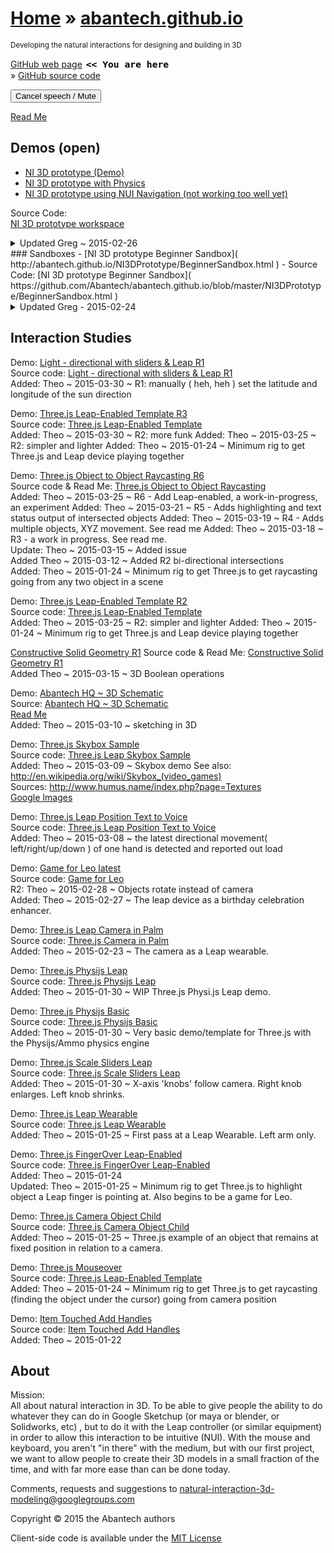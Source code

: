 [Home]( http://www.abantech.net/ ) &raquo;
[abantech.github.io]( index.html )
===
<small>Developing the natural interactions for designing and building in 3D</small>

[GitHub web page]( http://abantech.github.io/ "view the files as apps." ) <input value="<< You are here" size=15 style="font:bold 11pt monospace;border-width:0;" >  
&raquo; [GitHub source code]( https://github.com/abantech/ "View files with GitHub" ) <scan style=display:none ><< You are here</scan>  

<button onclick=ifr.contentWindow.speechSynthesis.cancel();>Cancel speech / Mute</button>

[Read Me]( #readme.md# )

## Demos (open)

- [NI 3D prototype (Demo)]( #http://abantech.github.io/NI3DPrototype/main.html# )  
- [NI 3D prototype with Physics]( #http://abantech.github.io/NI3DPrototype/PhysicsEnabled.html# )  
- [NI 3D prototype using NUI Navigation (not working too well yet)]( #http://abantech.github.io/NI3DPrototype/NUINavigation.html# )  

Source Code:  
[NI 3D prototype workspace]( https://github.com/Abantech/abantech.github.io/tree/master/NI3DPrototype )  

<details>
<summary>Updated Greg ~ 2015-02-26</summary>
 - Implemented initial version of the NI navigation which is not working too great yet but at least has some semblance of working. Still some issues, but at least it no longer flies into space (yay!)
</details>
### Sandboxes
 - [NI 3D prototype Beginner Sandbox]( http://abantech.github.io/NI3DPrototype/BeginnerSandbox.html )  
 - Source Code: [NI 3D prototype Beginner Sandbox]( https://github.com/Abantech/abantech.github.io/blob/master/NI3DPrototype/BeginnerSandbox.html )

<details>
<summary>Updated Greg - 2015-02-24</summary>
 - Created a simplified version of the prototype which still uses the same system for dependency injection
</details>

## Interaction Studies

Demo: [Light - directional with sliders & Leap R1]( http://abantech.github.io/interaction-studies/threejs-light-directional-with-sliders-leap/r1/threejs-light-directional-with-sliders-leap.html)  
Source code: [Light - directional with sliders & Leap R1]( https://github.com/Abantech/abantech.github.io/blob/master/interaction-studies/threejs-light-directional-with-sliders-leap/ )  
Added: Theo ~ 2015-03-30 ~ R1: manually ( heh, heh ) set the latitude and longitude of the sun direction

Demo: [Three.js Leap-Enabled Template R3]( http://abantech.github.io/threejs-leap-enabled-template/r3/threejs-leap-enabled-template.html )  
Source code: [Three.js Leap-Enabled Template]( https://github.com/Abantech/abantech.github.io/blob/master/threejs-leap-enabled-template/ )  
Added: Theo ~ 2015-03-30 ~ R2: more funk
Added: Theo ~ 2015-03-25 ~ R2: simpler and lighter
Added: Theo ~ 2015-01-24 ~ Minimum rig to get Three.js and Leap device playing together

Demo: [Three.js Object to Object Raycasting R6]( http://abantech.github.io/interaction-studies/threejs-object-to-object-raycasting/r6/threejs-object-to-object-raycasting.html )  
Source code & Read Me: [Three.js Object to Object Raycasting]( https://github.com/Abantech/abantech.github.io/blob/master/interaction-studies/threejs-object-to-object-raycasting/ )  
Added: Theo ~ 2015-03-25 ~ R6 - Add Leap-enabled, a work-in-progress, an experiment
Added: Theo ~ 2015-03-21 ~ R5 - Adds highlighting and text status output of intersected objects 
Added: Theo ~ 2015-03-19 ~ R4 - Adds multiple objects, XYZ movement. See read me 
Added: Theo ~ 2015-03-18 ~ R3 - a work in progress. See read me.  
Update: Theo ~ 2015-03-15 ~ Added issue  
Added Theo ~ 2015-03-12 ~ Added R2 bi-directional intersections  
Added: Theo ~ 2015-01-24 ~ Minimum rig to get Three.js to get raycasting going from any two object in a scene

Demo: [Three.js Leap-Enabled Template R2]( http://abantech.github.io/threejs-leap-enabled-template/r2/threejs-leap-enabled-template.html )  
Source code: [Three.js Leap-Enabled Template]( https://github.com/Abantech/abantech.github.io/blob/master/threejs-leap-enabled-template/ )  
Added: Theo ~ 2015-03-25 ~ R2: simpler and lighter
Added: Theo ~ 2015-01-24 ~ Minimum rig to get Three.js and Leap device playing together

[Constructive Solid Geometry R1]( http://abantech.github.io/interaction-studies/threejs-contructive-solid-geometry/r1/constructive-solid-geometry.html )
Source code & Read Me: [Constructive Solid Geometry R1]( https://github.com/Abantech/abantech.github.io/blob/master/interaction-studies/threejs-contructive-solid-geometry/ )  
Added Theo ~ 2015-03-15 ~ 3D Boolean operations


Demo: [Abantech HQ ~ 3D Schematic]( http://abantech.github.io/interaction-studies/abantech-hq/r1/abantech-hq.html )  
Source: [Abantech HQ ~ 3D Schematic]( http://github.com/Abantech/abantech.github.io/blob/master/interaction-studies/abantech-hq/r1/abantech-hq.html )  
[Read Me]( http://github.com/Abantech/abantech.github.io/blob/master/interaction-studies/abantech-hq/readme.md )  
Added: Theo ~ 2015-03-10 ~ sketching in 3D

Demo: [Three.js Skybox Sample]( http://abantech.github.io/interaction-studies/threejs-skybox/r1/template-skybox.html )  
Source code: [Three.js Leap Skybox Sample]( https://github.com/Abantech/abantech.github.io/blob/master/interaction-studies/threejs-skybox/ )  
Added: Theo ~ 2015-03-09 ~ Skybox demo
See also:  
<http://en.wikipedia.org/wiki/Skybox_(video_games)>  
Sources:
<http://www.humus.name/index.php?page=Textures>  
[Google Images]( https://www.google.com/search?q=skybox&tbm=isch&tbo=u&source=univ&sa=X&ei=sjz-VPmYHdbaoASxo4LACg&ved=0CEsQsAQ&biw=1855&bih=995 )
 

Demo: [Three.js Leap Position Text to Voice]( http://abantech.github.io/interaction-studies/threejs-leap-position-text-to-voice/r1/threejs-leap-position-text-to-voice.html )  
Source code: [Three.js Leap Position Text to Voice]( https://github.com/Abantech/abantech.github.io/blob/master/interaction-studies/threejs-leap-position-text-to-voice/ )  
Added: Theo ~ 2015-03-08 ~ the latest directional movement( left/right/up/down ) of one hand is detected and reported out load  

Demo: [Game for Leo latest]( #http://abantech.github.io/interaction-studies/game-for-leo/r2/game-for-leo.html# )  
Source code: [Game for Leo]( https://github.com/Abantech/abantech.github.io/blob/master/interaction-studies/game-for-leo )  
R2: Theo ~ 2015-02-28 ~ Objects rotate instead of camera  
Added: Theo ~ 2015-02-27 ~ The leap device as a birthday celebration enhancer.

Demo: [Three.js Leap Camera in Palm]( #http://abantech.github.io/interaction-studies/threejs-leap-camera-in-palm/r1/threejs-leap-camera-in-palm.html# )  
Source code: [Three.js Camera in Palm]( https://github.com/Abantech/abantech.github.io/blob/master/interaction-studies/threejs-leap-camera-in-palm )  
Added: Theo ~ 2015-02-23 ~ The camera as a Leap wearable.

Demo: [Three.js Physijs Leap]( #http://abantech.github.io/interaction-studies/threejs-physijs-leap/r1/threejs-physijs-leap.html# )  
Source code: [Three.js Physijs Leap]( https://github.com/Abantech/abantech.github.io/blob/master/interaction-studies/threejs-physijs-leap )  
Added: Theo ~ 2015-01-30 ~ WIP Three.js Physi.js Leap demo.

Demo: [Three.js Physijs Basic]( #http://abantech.github.io/interaction-studies/threejs-physijs-basic/r1/threejs-physijs-basic.html# )  
Source code: [Three.js Physijs Basic]( https://github.com/Abantech/abantech.github.io/blob/master/interaction-studies/threejs-physijs-basic )  
Added: Theo ~ 2015-01-30 ~ Very basic demo/template for Three.js with the Physijs/Ammo physics engine

Demo: [Three.js Scale Sliders Leap]( #http://abantech.github.io/interaction-studies/threejs-scale-sliders-leap/r1/threejs-scale-sliders-leap.html# )  
Source code: [Three.js Scale Sliders Leap]( https://github.com/Abantech/abantech.github.io/blob/master/interaction-studies/threejs-scale-sliders-leap )  
Added: Theo ~ 2015-01-30 ~ X-axis 'knobs' follow camera. Right knob enlarges. Left knob shrinks.

Demo: [Three.js Leap Wearable]( #http://abantech.github.io/interaction-studies/threejs-leap-wearable/r1/threejs-leap-wearable.html# )  
Source code: [Three.js Leap Wearable]( https://github.com/Abantech/abantech.github.io/blob/master/interaction-studies/threejs-leap-wearable )  
Added: Theo ~ 2015-01-25 ~ First pass at a Leap Wearable. Left arm only.

Demo: [Three.js FingerOver Leap-Enabled]( #http://abantech.github.io/interaction-studies/threejs-mouseover-leap-enabled/r1/threejs-mouseover-leap-enabled.html# )  
Source code: [Three.js FingerOver Leap-Enabled]( https://github.com/Abantech/abantech.github.io/blob/master/interaction-studies/threejs-mouseover-leap-enabled/ )  
Added: Theo ~ 2015-01-24  
Updated: Theo ~ 2015-01-25 ~ Minimum rig to get Three.js to highlight object a Leap finger is pointing at. Also begins to be a game for Leo. 

Demo: [Three.js Camera Object Child]( #http://abantech.github.io/interaction-studies/threejs-camera-object-child/r1/threejs-camera-object-child.html# )  
Source code: [Three.js Camera Object Child]( https://github.com/Abantech/abantech.github.io/blob/master/interaction-studies/threejs-camera-object-child )  
Added: Theo ~ 2015-01-25 ~ Three.js example of an object that remains at fixed position in relation to a camera.

Demo: [Three.js Mouseover]( #http://abantech.github.io/interaction-studies/threejs-mouseover/r1/threejs-mouseover.html# )  
Source code: [Three.js Leap-Enabled Template]( https://github.com/Abantech/abantech.github.io/blob/master/interaction-studies/threejs-mouseover/ )  
Added: Theo ~ 2015-01-24 ~ Minimum rig to get Three.js to get raycasting (finding the object under the cursor) going from camera position

Demo: [Item Touched Add Handles]( #http://abantech.github.io/interaction-studies/item-touched-add-handles/r1/item-touched-add-handles-r1.html# )  
Source code: [Item Touched Add Handles]( https://github.com/Abantech/abantech.github.io/blob/master/interaction-studies/item-touched-add-handles/r1/item-touched-add-handles-r1.html )  
Added: Theo ~ 2015-01-22


## About

Mission:  
All about natural interaction in 3D. To be able to give people the ability to do whatever they can do in Google Sketchup (or maya or blender, or Solidworks, etc) , but to do it with the Leap controller (or similar equipment) in order to allow this interaction to be intuitive (NUI). With the mouse and keyboard, you aren't "in there" with the medium, but with our first project, we want to allow people to create their 3D models in a small fraction of the time, and with far more ease than can be done today.

Comments, requests and suggestions to natural-interaction-3d-modeling@googlegroups.com

Copyright &copy; 2015 the Abantech authors

Client-side code is available under the [MIT License]( http://opensource.org/licenses/MIT )
